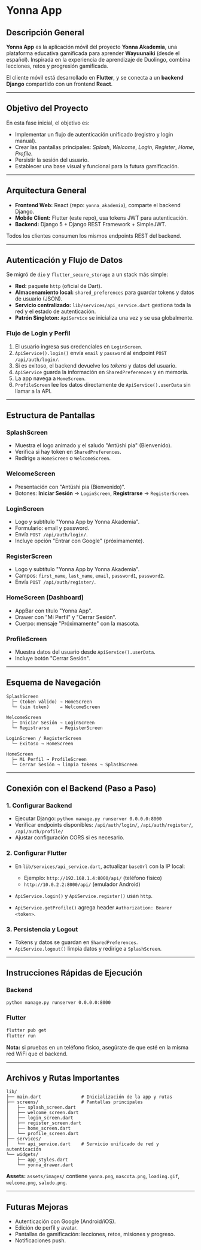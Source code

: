 # Yonna App

## Descripción General

**Yonna App** es la aplicación móvil del proyecto **Yonna Akademia**, una plataforma educativa gamificada para aprender **Wayuunaiki** (desde el español). Inspirada en la experiencia de aprendizaje de Duolingo, combina lecciones, retos y progresión gamificada.

El cliente móvil está desarrollado en **Flutter**, y se conecta a un **backend Django** compartido con un frontend **React**.

---

## Objetivo del Proyecto

En esta fase inicial, el objetivo es:

* Implementar un flujo de autenticación unificado (registro y login manual).
* Crear las pantallas principales: *Splash*, *Welcome*, *Login*, *Register*, *Home*, *Profile*.
* Persistir la sesión del usuario.
* Establecer una base visual y funcional para la futura gamificación.

---

## Arquitectura General

* **Frontend Web:** React (repo: `yonna_akademia`), comparte el backend Django.
* **Mobile Client:** Flutter (este repo), usa tokens JWT para autenticación.
* **Backend:** Django 5 + Django REST Framework + SimpleJWT.

Todos los clientes consumen los mismos endpoints REST del backend.

---

## Autenticación y Flujo de Datos

Se migró de `dio` y `flutter_secure_storage` a un stack más simple:

* **Red:** paquete `http` (oficial de Dart).
* **Almacenamiento local:** `shared_preferences` para guardar tokens y datos de usuario (JSON).
* **Servicio centralizado:** `lib/services/api_service.dart` gestiona toda la red y el estado de autenticación.
* **Patrón Singleton:** `ApiService` se inicializa una vez y se usa globalmente.

### Flujo de Login y Perfil

1. El usuario ingresa sus credenciales en `LoginScreen`.
2. `ApiService().login()` envía `email` y `password` al endpoint `POST /api/auth/login/`.
3. Si es exitoso, el backend devuelve los *tokens* y datos del usuario.
4. `ApiService` guarda la información en `SharedPreferences` y en memoria.
5. La app navega a `HomeScreen`.
6. `ProfileScreen` lee los datos directamente de `ApiService().userData` sin llamar a la API.

---

## Estructura de Pantallas

### SplashScreen

* Muestra el logo animado y el saludo "Antüshi pia" (Bienvenido).
* Verifica si hay token en `SharedPreferences`.
* Redirige a `HomeScreen` o `WelcomeScreen`.

### WelcomeScreen

* Presentación con "Antüshi pia (Bienvenido)".
* Botones: **Iniciar Sesión** → `LoginScreen`, **Registrarse** → `RegisterScreen`.

### LoginScreen

* Logo y subtítulo "Yonna App by Yonna Akademia".
* Formulario: email y password.
* Envía `POST /api/auth/login/`.
* Incluye opción "Entrar con Google" (próximamente).

### RegisterScreen

* Logo y subtítulo "Yonna App by Yonna Akademia".
* Campos: `first_name`, `last_name`, `email`, `password1`, `password2`.
* Envía `POST /api/auth/register/`.

### HomeScreen (Dashboard)

* AppBar con título "Yonna App".
* Drawer con "Mi Perfil" y "Cerrar Sesión".
* Cuerpo: mensaje "Próximamente" con la mascota.

### ProfileScreen

* Muestra datos del usuario desde `ApiService().userData`.
* Incluye botón "Cerrar Sesión".

---

## Esquema de Navegación

```
SplashScreen
  ├─ (token válido) → HomeScreen
  └─ (sin token)    → WelcomeScreen

WelcomeScreen
  ├─ Iniciar Sesión → LoginScreen
  └─ Registrarse    → RegisterScreen

LoginScreen / RegisterScreen
  └─ Exitoso → HomeScreen

HomeScreen
  ├─ Mi Perfil → ProfileScreen
  └─ Cerrar Sesión → limpia tokens → SplashScreen
```

---

## Conexión con el Backend (Paso a Paso)

### 1. Configurar Backend

* Ejecutar Django: `python manage.py runserver 0.0.0.0:8000`
* Verificar endpoints disponibles: `/api/auth/login/`, `/api/auth/register/`, `/api/auth/profile/`
* Ajustar configuración CORS si es necesario.

### 2. Configurar Flutter

* En `lib/services/api_service.dart`, actualizar `baseUrl` con la IP local:

  * Ejemplo: `http://192.168.1.4:8000/api/` (teléfono físico)
  * `http://10.0.2.2:8000/api/` (emulador Android)
* `ApiService.login()` y `ApiService.register()` usan `http`.
* `ApiService.getProfile()` agrega header `Authorization: Bearer <token>`.

### 3. Persistencia y Logout

* Tokens y datos se guardan en `SharedPreferences`.
* `ApiService.logout()` limpia datos y redirige a `SplashScreen`.

---

## Instrucciones Rápidas de Ejecución

### Backend

```bash
python manage.py runserver 0.0.0.0:8000
```

### Flutter

```bash
flutter pub get
flutter run
```

**Nota:** si pruebas en un teléfono físico, asegúrate de que esté en la misma red WiFi que el backend.

---

## Archivos y Rutas Importantes

```
lib/
├── main.dart               # Inicialización de la app y rutas
├── screens/                # Pantallas principales
│   ├── splash_screen.dart
│   ├── welcome_screen.dart
│   ├── login_screen.dart
│   ├── register_screen.dart
│   ├── home_screen.dart
│   └── profile_screen.dart
├── services/
│   └── api_service.dart    # Servicio unificado de red y autenticación
└── widgets/
    ├── app_styles.dart
    └── yonna_drawer.dart
```

**Assets:** `assets/images/` contiene `yonna.png`, `mascota.png`, `loading.gif`, `welcome.png`, `saludo.png`.

---

## Futuras Mejoras

* Autenticación con Google (Android/iOS).
* Edición de perfil y avatar.
* Pantallas de gamificación: lecciones, retos, misiones y progreso.
* Notificaciones push.
